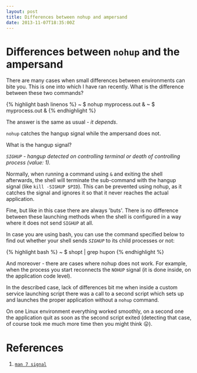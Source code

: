 ```yaml
---
layout: post
title: Differences between nohup and ampersand
date: 2013-11-07T18:35:00Z
---
```


# Differences between `nohup` and the ampersand

There are many cases when small differences between environments can bite you. This is one into which I have ran recently. What is the difference between these two commands?

{% highlight bash linenos %}
~ $ nohup myprocess.out &
~ $ myprocess.out &
{% endhighlight %}

The answer is the same as usual - *it depends*.

`nohup` catches the hangup signal while the ampersand does not.

What is the hangup signal?

*`SIGHUP` - hangup detected on controlling terminal or death of controlling process (value: 1).*

Normally, when running a command using `&` and exiting the shell afterwards, the shell will terminate the sub-command with the hangup signal (like `kill -SIGHUP $PID`). This can be prevented using nohup, as it catches the signal and ignores it so that it never reaches the actual application.

Fine, but like in this case there are always 'buts'. There is no difference between these launching methods when the shell is configured in a way where it does not send `SIGHUP` at all.

In case you are using bash, you can use the command specified below to find out whether your shell sends *`SIGHUP`* to its child processes or not:

{% highlight bash %}
~ $ shopt | grep hupon
{% endhighlight %}

And moreover - there are cases where nohup does not work. For example, when the process you start reconnects the `NOHUP` signal (it is done inside, on the application code level).

In the described case, lack of differences bit me when inside a custom service launching script there was a call to a second script which sets up and launches the proper application without a `nohup` command.

On one Linux environment everything worked smoothly, on a second one the application quit as soon as the second script exited (detecting that case, of course took me much more time then you might think :stuck_out_tongue:).

# References

1. [`man 7 signal`](http://unixhelp.ed.ac.uk/CGI/man-cgi?signal+7)